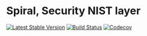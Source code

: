 # Spiral, Security NIST layer
[![Latest Stable Version](https://poser.pugx.org/spiral/security/version)](https://packagist.org/packages/spiral/security)
[![Build Status](https://travis-ci.org/spiral/security.svg?branch=master)](https://travis-ci.org/spiral/security)
[![Codecov](https://codecov.io/gh/spiral/security/branch/master/graph/badge.svg)](https://codecov.io/gh/spiral/security/)
